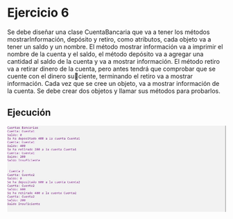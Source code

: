 # Ejercicio 6

Se debe diseñar una clase CuentaBancaria que va a tener los métodos mostrarInformación,
depósito y retiro, como atributos, cada objeto va a tener un saldo y un nombre. El método
mostrar información va a imprimir el nombre de la cuenta y el saldo, el método depósito va
a agregar una cantidad al saldo de la cuenta y va a mostrar información. El método retiro va
a retirar dinero de la cuenta, pero antes tendrá que comprobar que se cuente con el dinero
suciente, terminando el retiro va a mostrar información. Cada vez que se cree un objeto,
va a mostrar información de la cuenta. Se debe crear dos objetos y llamar sus métodos para
probarlos.

Ejecución
----------------

![](../../img/ej6.JPG)